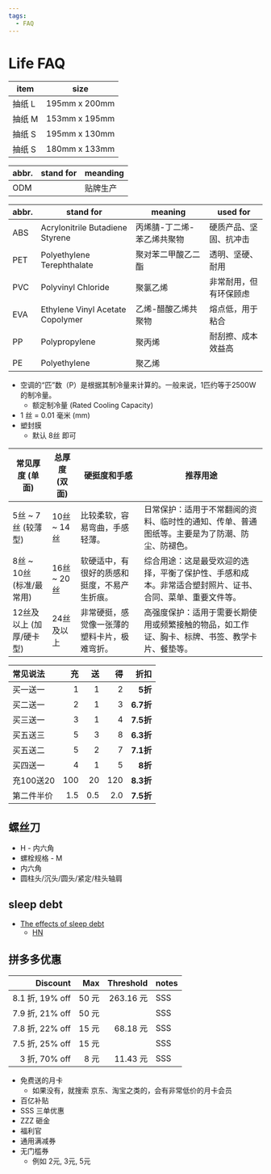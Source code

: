 ```yaml
---
tags:
  - FAQ
---
```


# Life FAQ

| item   | size          |
| ------ | ------------- |
| 抽纸 L | 195mm x 200mm |
| 抽纸 M | 153mm x 195mm |
| 抽纸 S | 195mm x 130mm |
| 抽纸 S | 180mm x 133mm |

| abbr. | stand for | meanding |
| ----- | --------- | -------- |
| ODM   |           | 贴牌生产 |

| abbr. | stand for                        | meaning                    | used for               |
| ----- | -------------------------------- | -------------------------- | ---------------------- |
| ABS   | Acrylonitrile Butadiene Styrene  | 丙烯腈-丁二烯-苯乙烯共聚物 | 硬质产品、坚固、抗冲击 |
| PET   | Polyethylene Terephthalate       | 聚对苯二甲酸乙二酯         | 透明、坚硬、耐用       |
| PVC   | Polyvinyl Chloride               | 聚氯乙烯                   | 非常耐用，但有环保顾虑 |
| EVA   | Ethylene Vinyl Acetate Copolymer | 乙烯-醋酸乙烯共聚物        | 熔点低，用于粘合       |
| PP    | Polypropylene                    | 聚丙烯                     | 耐刮擦、成本效益高     |
| PE    | Polyethylene                     | 聚乙烯                     |

- 空调的“匹”数（P）是根据其制冷量来计算的。一般来说，1匹约等于2500W的制冷量。
  - 额定制冷量 (Rated Cooling Capacity)
- 1 丝 = 0.01 毫米 (mm)
- 塑封膜
  - 默认 8丝 即可

| 常见厚度 (单面)          | 总厚度 (双面) | 硬挺度和手感                                 | 推荐用途                                                                                                 |
| ------------------------ | ------------- | -------------------------------------------- | -------------------------------------------------------------------------------------------------------- |
| 5丝 ~ 7丝 (较薄型)       | 10丝 ~ 14丝   | 比较柔软，容易弯曲，手感轻薄。               | 日常保护：适用于不常翻阅的资料、临时性的通知、传单、普通图纸等。主要是为了防潮、防尘、防褪色。           |
| 8丝 ~ 10丝 (标准/最常用) | 16丝 ~ 20丝   | 软硬适中，有很好的质感和挺度，不易产生折痕。 | 综合用途：这是最受欢迎的选择，平衡了保护性、手感和成本。非常适合塑封照片、证书、合同、菜单、重要文件等。 |
| 12丝及以上 (加厚/硬卡型) | 24丝及以上    | 非常硬挺，感觉像一张薄的塑料卡片，极难弯折。 | 高强度保护：适用于需要长期使用或频繁接触的物品，如工作证、胸卡、标牌、书签、教学卡片、餐垫等。           |

| 常见说法   |  充 |  送 |  得 |      折扣 |
| :--------- | --: | --: | --: | --------: |
| 买一送一   |   1 |   1 |   2 |   **5折** |
| 买二送一   |   2 |   1 |   3 | **6.7折** |
| 买三送一   |   3 |   1 |   4 | **7.5折** |
| 买五送三   |   5 |   3 |   8 | **6.3折** |
| 买五送二   |   5 |   2 |   7 | **7.1折** |
| 买四送一   |   4 |   1 |   5 |   **8折** |
| 充100送20  | 100 |  20 | 120 | **8.3折** |
| 第二件半价 | 1.5 | 0.5 | 2.0 | **7.5折** |

## 螺丝刀

- H - 内六角
- 螺栓规格 - M
- 内六角
- 圆柱头/沉头/圆头/紧定/柱头轴肩

## sleep debt

- [The effects of sleep debt](https://www.nytimes.com/2022/06/24/health/sleep-debt-health.html)
  - [HN](https://news.ycombinator.com/item?id=32089964)

## 拼多多优惠

|        Discount |   Max | Threshold | notes |
| --------------: | ----: | --------: | ----- |
| 8.1 折, 19% off | 50 元 | 263.16 元 | SSS   |
| 7.9 折, 21% off | 50 元 |           | SSS   |
| 7.8 折, 22% off | 15 元 |  68.18 元 | SSS   |
| 7.5 折, 25% off | 15 元 |           | SSS   |
|   3 折, 70% off |  8 元 |  11.43 元 | SSS   |

- 免费送的月卡
  - 如果没有，就搜索 京东、淘宝之类的，会有非常低价的月卡会员
- 百亿补贴
- SSS 三单优惠
- ZZZ 砸金
- 福利官
- 通用满减券
- 无门槛券
  - 例如 2元, 3元, 5元

